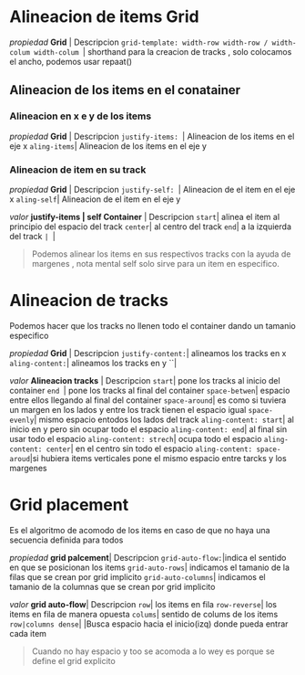 # Alineacion de items Grid

*propiedad* **Grid** | Descripcion
`grid-template: width-row width-row / width-colum width-colum `| shorthand para la creacion de tracks , solo colocamos el ancho, podemos usar repaat() 

## Alineacion de los items en el conatainer

### Alineacion en x e y de los items
*propiedad* **Grid** | Descripcion
`justify-items: `| Alineacion de los items en el eje x
`aling-items`| Alineacion de los items en el eje y

### Alineacion de item en  su track
*propiedad* **Grid** | Descripcion
`justify-self: `| Alineacion de el item en el eje x
`aling-self`| Alineacion de el item en el eje y

*valor* **justify-items | self Container** | Descripcion
`start`| alinea el item al principio del espacio del track
`center`| al centro del track
`end`| a la izquierda del track
``|
``|

> Podemos alinear los items en sus respectivos tracks con la ayuda de margenes , nota mental self solo sirve para un item en especifico.

# Alineacion de tracks 

Podemos hacer que los tracks no llenen todo el container dando un tamanio especifico

*propiedad* **Grid** | Descripcion
`justify-content:`| alineamos los tracks en x
`aling-content:`| alineamos los tracks en y
``|


*valor* **Alineacion tracks** | Descripcion
`start`| pone los tracks al inicio del container 
`end `| pone los tracks al final del container
`space-betwen`| espacio entre ellos llegando al final del container
`space-around`| es como si tuviera un margen en los lados y entre los track tienen el espacio igual
`space-evenly`| mismo espacio entodos los lados del track
`aling-content: start`| al inicio en y pero sin ocupar todo el espacio
`aling-content: end`| al final sin usar todo el espacio
`aling-content: strech`| ocupa todo el espacio
`aling-content: center`| en el centro sin todo el espacio
`aling-content: space-aroud`|si hubiera items verticales pone el mismo espacio entre tarcks y los margenes



# Grid placement
Es el algoritmo de acomodo de los items en caso de que no haya una secuencia definida para todos

*propiedad* **grid palcement**| Descripcion
`grid-auto-flow:`|indica el sentido en que se posicionan los items 
`grid-auto-rows`| indicamos el tamanio de la filas que se crean por grid implicito
`grid-auto-columns`| indicamos el tamanio de la columnas que se crean por grid implicito

*valor* **grid auto-flow**| Descripcion
`row`| los items en fila
`row-reverse`| los items en fila de manera opuesta 
`colums`| sentido de colums de los items 
`row|columns dense`| |Busca espacio hacia el inicio(izq) donde pueda entrar cada item


> Cuando no hay espacio y too se acomoda a lo wey es porque se define el grid explicito 